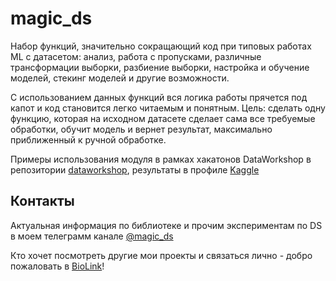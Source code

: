 # magic_ds

Набор функций, значительно сокращающий код при типовых работах ML с датасетом: анализ, работа с пропусками, различные трансформации выборки, разбиение выборки, настройка и обучение моделей, стекинг моделей и другие возможности.

С использованием данных функций вся логика работы прячется под капот и код становится легко читаемым и понятным. Цель: сделать одну функцию, которая на исходном датасете сделает сама все требуемые обработки, обучит модель и вернет результат, максимально приближенный к ручной обработке.

Примеры использования модуля в рамках хакатонов DataWorkshop в репозитории [dataworkshop](https://github.com/alukyantsev/dataworkshop), результаты в профиле [Kaggle](https://www.kaggle.com/andreylukyantsev)

## Контакты

Актуальная информация по библиотеке и прочим экспериментам по DS в моем телеграмм канале [@magic_ds](https://t.me/magic_ds)

Кто хочет посмотреть другие мои проекты и связаться лично - добро пожаловать в [BioLink](https://biolink.cx/al)!
